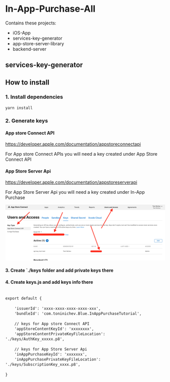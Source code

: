 # In-App-Purchase-All

Contains these projects:
* iOS-App
* services-key-generator
* app-store-server-library
* backend-server



## services-key-generator


## How to install

### 1. Install dependencies
```
yarn install
```

### 2. Generate keys

#### App store Connect API
https://developer.apple.com/documentation/appstoreconnectapi

For App store Connect APIs you will need a key created under App Store Connect API

#### App Store Server Api
https://developer.apple.com/documentation/appstoreserverapi

For App Store Server Api you will need a key created under In-App Purchase

![How to generate keys](./how-to-create-keys.png?raw=true "How to generate keys")

#### 3. Create `./keys folder and add private keys there

#### 4. Create keys.js and add keys info there 

```

export default {

    'issuerId': 'xxxx-xxxx-xxxx-xxxx-xxx',
    'bundleId': 'com.toninichev.Blue.InAppPurchaseTutorial',

    // keys for App store Connect API
    'appStoreContentKeyId': 'xxxxxxxx',
    'appStoreContentPrivateKeyFileLocation': './keys/AuthKey_xxxxx.p8',

    // keys for App Store Server Api
    'inAppPurchaseKeyId': 'xxxxxxx',
    'inAppPurchasePrivateKeyFileLocation': './keys/SubscriptionKey_xxxx.p8',

}
```
